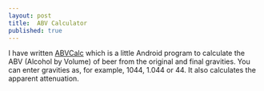 ```yaml
---
layout: post
title:  ABV Calculator
published: true
---
```


I have written [ABVCalc](https://github.com/G4TGJ/ABVCalc) which is a little Android program to calculate the ABV (Alcohol by Volume) of beer from the original and final gravities.
You can enter gravities as, for example, 1044, 1.044 or 44. It also calculates the apparent attenuation.
